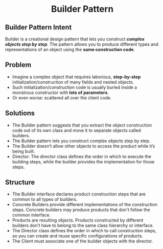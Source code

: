 # <center> Builder Pattern </center>

## Builder Pattern Intent 
Builder is a creational design pattern that lets you construct ***complex objects step by step***. The pattern allows you to produce different types and representations of an object using the **same construction code**.

## Problem
- Imagine a complex object that requires laborious, **step-by-step** initialization/construction of many fields and nested objects.
- Such initialization/construction code is usually buried inside a monstrous constructor with **lots of parameters**.
- Or even worse: scattered all over the client code.

## Solutions
- The Builder pattern suggests that you extract the object construction code out of its own class and move it to separate objects called builders.
- The Builder pattern lets you construct complex objects step by step.
- The Builder doesn’t allow other objects to access the product while it’s being built.
- Director: The director class defines the order in which to execute the building steps, while the builder provides the implementation for those steps.

## Structure
- The Builder interface declares product construction steps that are common to all types of builders.
- Concrete Builders provide different implementations of the construction steps. Concrete builders may produce products that don’t follow the common interface.
- Products are resulting objects. Products constructed by different builders don’t have to belong to the same class hierarchy or interface.
- The Director class defines the order in which to call construction steps, so you can create and reuse specific configurations of products.
- The Client must associate one of the builder objects with the director.